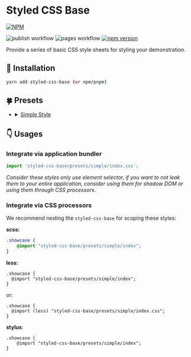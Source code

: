 # Styled CSS Base

[![NPM](https://nodei.co/npm/styled-css-base.png?downloads=true&downloadRank=true&stars=true)](https://nodei.co/npm/styled-css-base/)

![publish workflow](https://github.com/zheeeng/styled-css-base/actions/workflows/publish.yml/badge.svg)
![pages workflow](https://github.com/zheeeng/styled-css-base/actions/workflows/pages.yml/badge.svg)
[![npm version](https://img.shields.io/npm/v/styled-css-base.svg)](https://www.npmjs.com/package/styled-css-base)

Provide a series of basic CSS style sheets for styling your demonstration.

## 🧩 Installation

```bash
yarn add styled-css-base (or npm/pnpm)
```

## 🍀 Presets

<ul>
    <li>
        <details>
            <summary>
                <a href="https://styled-css-base.zheeeng.me/#/simple" rel="nofollow">Simple Style</a>
            </summary>
            <br />
            <img src="https://user-images.githubusercontent.com/1303154/178388028-33a2ecc0-0b8c-46bd-aa9f-b0b72a23b9b4.png" />
        </details>
    </li>
</ul>


## 👇 Usages

### Integrate via application bundler

```ts
import 'styled-css-base/presets/simple/index.css';
```

_Consider these styles only use element selector, if you want to not leak them to your entire application, consider using them for shadow DOM or using them through CSS processors._

### Integrate via CSS processors

We recommend nesting the `styled-css-base` for scoping these styles:

__scss:__

```scss
.showcase {
    @import "styled-css-base/presets/simple/index";
}
```

__less:__

```less
.showcase {
  @import "styled-css-base/presets/simple/index";
}
```

or:

```less
.showcase {
  @import (less) "styled-css-base/presets/simple/index.css";
}
```

__stylus__:

```less
.showcase {
    @import "styled-css-base/presets/simple/index";
}
```
